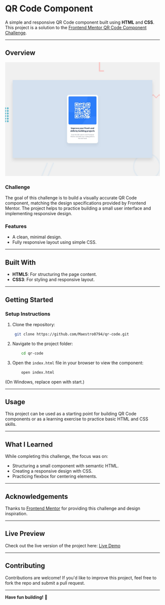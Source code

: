 # QR Code Component

A simple and responsive QR Code component built using **HTML** and **CSS**. This project is a solution to the [Frontend Mentor QR Code Component Challenge](https://www.frontendmentor.io/challenges/qr-code-component-iux_sIO_H/hub).

---

## Overview

![Design preview for the QR code component coding challenge](./preview.jpg)

### Challenge

The goal of this challenge is to build a visually accurate QR Code component, matching the design specifications provided by Frontend Mentor. The project helps to practice building a small user interface and implementing responsive design.

### Features
- A clean, minimal design.
- Fully responsive layout using simple CSS.

---

## Built With
- **HTML5**: For structuring the page content.
- **CSS3**: For styling and responsive layout.

---

## Getting Started

### Setup Instructions

1. Clone the repository:
   ```bash
    git clone https://github.com/Maestro0794/qr-code.git
    ```

2. Navigate to the project folder:

    ```bash
        cd qr-code
    ```
    
3. Open the `index.html` file in your browser to view the component:

    ```bash
        open index.html
    ```
(On Windows, replace open with start.)

---

## Usage

This project can be used as a starting point for building QR Code components or as a learning exercise to practice basic HTML and CSS skills.

---

## What I Learned

While completing this challenge, the focus was on:

- Structuring a small component with semantic HTML.
- Creating a responsive design with CSS.
- Practicing flexbox for centering elements.

---

## Acknowledgements

Thanks to [Frontend Mentor](https://www.frontendmentor.io) for providing this challenge and design inspiration.

---

## Live Preview

Check out the live version of the project here: [Live Demo](https://maestro0794.github.io/qr-code/)

---

## Contributing

Contributions are welcome! If you'd like to improve this project, feel free to fork the repo and submit a pull request.

---

**Have fun building!** 🚀
